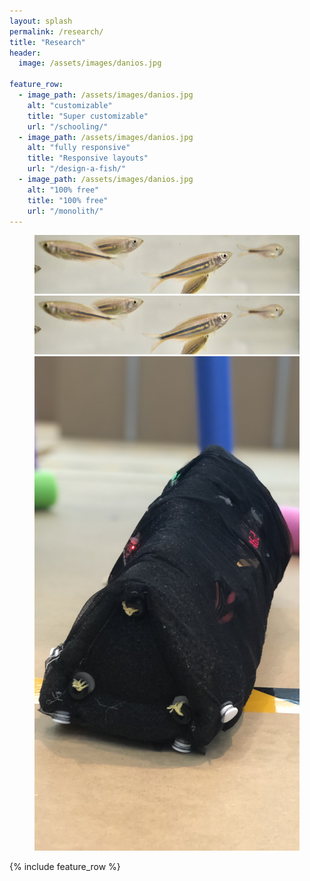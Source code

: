 ```yaml
---
layout: splash
permalink: /research/
title: "Research"
header:
  image: /assets/images/danios.jpg

feature_row:
  - image_path: /assets/images/danios.jpg
    alt: "customizable"
    title: "Super customizable"
    url: "/schooling/"
  - image_path: /assets/images/danios.jpg
    alt: "fully responsive"
    title: "Responsive layouts"
    url: "/design-a-fish/"
  - image_path: /assets/images/danios.jpg
    alt: "100% free"
    title: "100% free"
    url: "/monolith/"
---
```


<figure class="third">
    <a href="/schooling/"><img src="/assets/images/danios.jpg"></a>
    <a href="/design-a-fish/"><img src="/assets/images/danios.jpg"></a>
    <a href="/monolith/"><img src="/assets/images/monolith.jpeg"></a>
</figure>

{% include feature_row %}